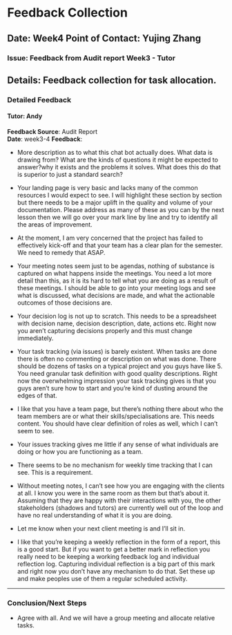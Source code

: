# Feedback Collection

**Date**: Week4 
**Point of Contact**: Yujing Zhang
---
### Issue: Feedback from Audit report Week3 - Tutor 
**Details**:
Feedback collection for task allocation.
---

### Detailed Feedback

#### Tutor: Andy
**Feedback Source**: Audit Report
<br>
**Date**: week3-4
**Feedback**:
- More description as to what this chat bot actually does. What data is drawing from? What are the kinds of questions it might be expected to answer?why it exists and the problems it solves. What does this do that is superior to just a standard search?

- Your landing page is very basic and lacks many of the common resources I would expect to see. I will highlight these section by section but there needs to be a major uplift in the quality and volume of your documentation. Please address as many of these as you can by the next lesson then we will go over your mark line by line and try to identify all the areas of improvement.

- At the moment, I am very concerned that the project has failed to effectively kick-off and that your team has a clear plan for the semester. We need to remedy that ASAP.

- Your meeting notes seem just to be agendas, nothing of substance is captured on what happens inside the meetings. You need a lot more detail than this, as it is its hard to tell what you are doing as a result of these meetings. I should be able to go into your meeting logs and see what is discussed, what decisions are made, and what the actionable outcomes of those decisions are.

- Your decision log is not up to scratch. This needs to be a spreadsheet with decision name, decision description, date, actions etc. Right now you aren’t capturing decisions properly and this must change immediately.

- Your task tracking (via issues) is barely existent. When tasks are done there is often no commenting or description on what was done. There should be dozens of tasks on a typical project and you guys have like 5. You need granular task definition with good quality descriptions. Right now the overwhelming impression your task tracking gives is that you guys aren’t sure how to start and you’re kind of dusting around the edges of that.

- I like that you have a team page, but there’s nothing there about who the team members are or what their skills/specialisations are. This needs content. You should have clear definition of roles as well, which I can’t seem to see.

- Your issues tracking gives me little if any sense of what individuals are doing or how you are functioning as a team.

- There seems to be no mechanism for weekly time tracking that I can see. This is a requirement.

- Without meeting notes, I can’t see how you are engaging with the clients at all. I know you were in the same room as them but that’s about it. Assuming that they are happy with their interactions with you, the other stakeholders (shadows and tutors) are currently well out of the loop and have no real understanding of what it is you are doing.

- Let me know when your next client meeting is and I’ll sit in.

- I like that you’re keeping a weekly reflection in the form of a report, this is a good start. But if you want to get a better mark in reflection you really need to be keeping a working feedback log and individual reflection log. Capturing individual reflection is a big part of this mark and right now you don’t have any mechanism to do that. Set these up and make peoples use of them a regular scheduled activity.

---
### Conclusion/Next Steps

- Agree with all. And we will have a group meeting and allocate relative tasks.
